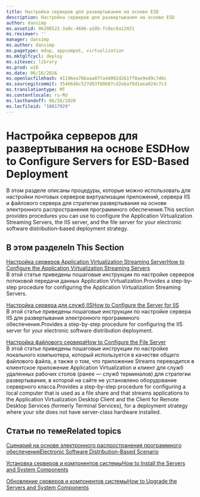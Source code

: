 ```yaml
---
title: Настройка серверов для развертывания на основе ESD
description: Настройка серверов для развертывания на основе ESD
author: dansimp
ms.assetid: 96208522-3a0c-4606-a10b-fc0ec0a12021
ms.reviewer: ''
manager: dansimp
ms.author: dansimp
ms.pagetype: mdop, appcompat, virtualization
ms.mktglfcycl: deploy
ms.sitesec: library
ms.prod: w10
ms.date: 06/16/2016
ms.openlocfilehash: 41196ea76baaa07fa44002d261ff0ae9e89c7d0c
ms.sourcegitcommit: 354664bc527d93f80687cd2eba70d1eea024c7c3
ms.translationtype: MT
ms.contentlocale: ru-RU
ms.lasthandoff: 06/26/2020
ms.locfileid: "10817929"
---
```

# <span data-ttu-id="33ae2-103">Настройка серверов для развертывания на основе ESD</span><span class="sxs-lookup"><span data-stu-id="33ae2-103">How to Configure Servers for ESD-Based Deployment</span></span>


<span data-ttu-id="33ae2-104">В этом разделе описаны процедуры, которые можно использовать для настройки почтовых серверов виртуализации приложений, сервера IIS и файлового сервера для стратегии развертывания на основе электронного распространения программного обеспечения.</span><span class="sxs-lookup"><span data-stu-id="33ae2-104">This section provides procedures you can use to configure the Application Virtualization Streaming Servers, the IIS server, and the file server for your electronic software distribution–based deployment strategy.</span></span>

## <span data-ttu-id="33ae2-105">В этом разделе</span><span class="sxs-lookup"><span data-stu-id="33ae2-105">In This Section</span></span>


<a href="" id="how-to-configure-the-application-virtualization-streaming-servers"></a>[<span data-ttu-id="33ae2-106">Настройка серверов Application Virtualization Streaming Server</span><span class="sxs-lookup"><span data-stu-id="33ae2-106">How to Configure the Application Virtualization Streaming Servers</span></span>](how-to-configure-the-application-virtualization-streaming-servers.md)  
<span data-ttu-id="33ae2-107">В этой статье приведены пошаговые инструкции по настройке серверов потоковой передачи данных Application Virtualization.</span><span class="sxs-lookup"><span data-stu-id="33ae2-107">Provides a step-by-step procedure for configuring the Application Virtualization Streaming Servers.</span></span>

<a href="" id="how-to-configure-the-server-for-iis"></a>[<span data-ttu-id="33ae2-108">Настройка сервера для служб IIS</span><span class="sxs-lookup"><span data-stu-id="33ae2-108">How to Configure the Server for IIS</span></span>](how-to-configure-the-server-for-iis.md)  
<span data-ttu-id="33ae2-109">В этой статье приведены пошаговые инструкции по настройке сервера IIS для развертывания электронного программного обеспечения.</span><span class="sxs-lookup"><span data-stu-id="33ae2-109">Provides a step-by-step procedure for configuring the IIS server for your electronic software distribution deployment.</span></span>

<a href="" id="how-to-configure-the-file-server"></a>[<span data-ttu-id="33ae2-110">Настройка файлового сервера</span><span class="sxs-lookup"><span data-stu-id="33ae2-110">How to Configure the File Server</span></span>](how-to-configure-the-file-server.md)  
<span data-ttu-id="33ae2-111">В этой статье приведены пошаговые инструкции по настройке локального компьютера, который используется в качестве общего файлового файла, а также о том, что приложение Streams переводится в клиентское приложение Application Virtualization и клиент для служб удаленных рабочих столов (ранее — служб терминалов) для стратегии развертывания, в которой на сайте не установлено оборудование серверного класса.</span><span class="sxs-lookup"><span data-stu-id="33ae2-111">Provides a step-by-step procedure for configuring a local computer that is used as a file share and that streams applications to the Application Virtualization Desktop Client and the Client for Remote Desktop Services (formerly Terminal Services), for a deployment strategy where your site does not have server-class hardware installed.</span></span>

## <span data-ttu-id="33ae2-112">Статьи по теме</span><span class="sxs-lookup"><span data-stu-id="33ae2-112">Related topics</span></span>


[<span data-ttu-id="33ae2-113">Сценарий на основе электронного распространения программного обеспечения</span><span class="sxs-lookup"><span data-stu-id="33ae2-113">Electronic Software Distribution-Based Scenario</span></span>](electronic-software-distribution-based-scenario.md)

[<span data-ttu-id="33ae2-114">Установка серверов и компонентов системы</span><span class="sxs-lookup"><span data-stu-id="33ae2-114">How to Install the Servers and System Components</span></span>](how-to-install-the-servers-and-system-components.md)

[<span data-ttu-id="33ae2-115">Обновление серверов и компонентов системы</span><span class="sxs-lookup"><span data-stu-id="33ae2-115">How to Upgrade the Servers and System Components</span></span>](how-to-upgrade-the-servers-and-system-components.md)

 

 





